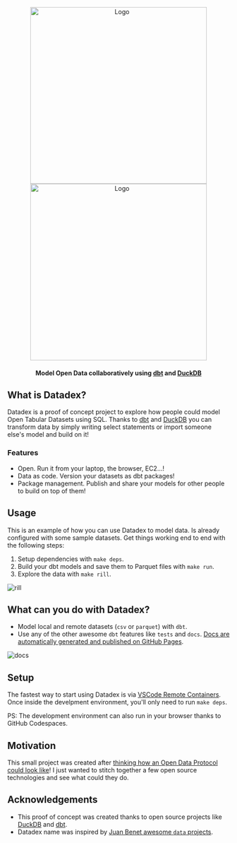 <p align="center">
   <img alt="Logo" src="https://user-images.githubusercontent.com/1682202/160557212-c23c2bea-4179-4223-abfe-90f4a92e8aaa.png#gh-light-mode-only"/ width="400">
   <img alt="Logo" src="https://user-images.githubusercontent.com/1682202/160557880-ebd4d53f-5ed8-40d2-b20c-7da90443f389.png#gh-dark-mode-only"/ width="400">

   <h4 align="center"> Model Open Data collaboratively using <a href="https://docs.getdbt.com/docs/introduction">dbt</a> and <a href="https://duckdb.org">DuckDB</a> </h4>
</p>

## What is Datadex?

Datadex is a proof of concept project to explore how people could model Open Tabular Datasets using SQL. Thanks to [dbt](https://docs.getdbt.com/docs/introduction) and [DuckDB](https://duckdb.org/) you can transform data by simply writing select statements or import someone else's model and build on it!

### Features

- Open. Run it from your laptop, the browser, EC2...!
- Data as code. Version your datasets as dbt packages!
- Package management. Publish and share your models for other people to build on top of them!

## Usage

This is an example of how you can use Datadex to model data. Is already configured with some sample datasets. Get things working end to end with the following steps:

1. Setup dependencies with `make deps`.
1. Build your dbt models and save them to Parquet files with `make run`.
1. Explore the data with `make rill`.

![rill](https://user-images.githubusercontent.com/1682202/195888267-ab119222-9269-4e00-98a9-8cf3a6405252.png)

## What can you do with Datadex?

- Model local and remote datasets (`csv` or `parquet`) with `dbt`.
- Use any of the other awesome `dbt` features like `tests` and `docs`. [Docs are automatically generated and published on GitHub Pages](https://davidgasquez.github.io/datadex).

![docs](https://user-images.githubusercontent.com/1682202/195890290-a27498dd-1d7b-4613-ba9a-4848fb3001be.png)

## Setup

The fastest way to start using Datadex is via [VSCode Remote Containers](https://code.visualstudio.com/docs/remote/containers). Once inside the develpment environment, you'll only need to run `make deps`.

PS: The development environment can also run in your browser thanks to GitHub Codespaces.

## Motivation

This small project was created after [thinking how an Open Data Protocol could look like](https://publish.obsidian.md/davidgasquez/Open+Data+Protocol)! I just wanted to stitch together a few open source technologies and see what could they do.

## Acknowledgements

- This proof of concept was created thanks to open source projects like [DuckDB](https://www.duckdb.org/) and [dbt](https://getdbt.com).
- Datadex name was inspired by [Juan Benet awesome `data` projects](https://juan.benet.ai/blog/2014-03-11-discussion-scienceexchange/).
